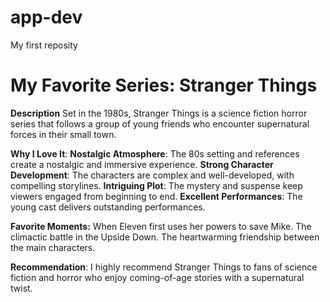 # app-dev
My first reposity
# My Favorite Series: Stranger Things
**Description**
Set in the 1980s, Stranger Things is a science fiction horror series that follows a group of young friends who encounter supernatural forces in their small town.

**Why I Love It**:
**Nostalgic Atmosphere**: The 80s setting and references create a nostalgic and immersive experience.
**Strong Character Development**: The characters are complex and well-developed, with compelling storylines.
**Intriguing Plot**: The mystery and suspense keep viewers engaged from beginning to end.
**Excellent Performances**: The young cast delivers outstanding performances.

**Favorite Moments:**
When Eleven first uses her powers to save Mike.
The climactic battle in the Upside Down.
The heartwarming friendship between the main characters.

**Recommendation**:
I highly recommend Stranger Things to fans of science fiction and horror who enjoy coming-of-age stories with a supernatural twist.
